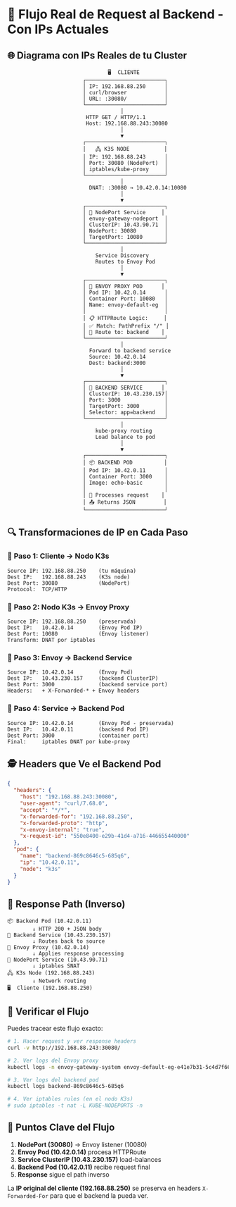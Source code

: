 # 🎯 Flujo Real de Request al Backend - Con IPs Actuales

## 🌐 Diagrama con IPs Reales de tu Cluster

```ascii
                                🖥️  CLIENTE
                        ┌─────────────────────────┐
                        │ IP: 192.168.88.250      │
                        │ curl/browser            │
                        │ URL: :30080/            │
                        └─────────────────────────┘
                                    │ 
                         HTTP GET / HTTP/1.1
                         Host: 192.168.88.243:30080
                                    │
                                    ▼
                        ┌─────────────────────────┐
                        │   🖧 K3S NODE           │
                        │ IP: 192.168.88.243      │
                        │ Port: 30080 (NodePort)  │
                        │ iptables/kube-proxy     │
                        └─────────────────────────┘
                                    │
                          DNAT: :30080 → 10.42.0.14:10080
                                    │
                                    ▼
                        ┌─────────────────────────┐
                        │ 🔌 NodePort Service     │
                        │ envoy-gateway-nodeport  │
                        │ ClusterIP: 10.43.90.71  │
                        │ NodePort: 30080         │
                        │ TargetPort: 10080       │
                        └─────────────────────────┘
                                    │
                            Service Discovery
                            Routes to Envoy Pod
                                    │
                                    ▼
                        ┌─────────────────────────┐
                        │ 🚪 ENVOY PROXY POD      │
                        │ Pod IP: 10.42.0.14      │
                        │ Container Port: 10080   │
                        │ Name: envoy-default-eg  │
                        │                         │
                        │ 📋 HTTPRoute Logic:     │
                        │ ✅ Match: PathPrefix "/" │
                        │ 🎯 Route to: backend    │
                        └─────────────────────────┘
                                    │
                          Forward to backend service
                          Source: 10.42.0.14
                          Dest: backend:3000
                                    │
                                    ▼
                        ┌─────────────────────────┐
                        │ 🎯 BACKEND SERVICE      │
                        │ ClusterIP: 10.43.230.157│
                        │ Port: 3000              │
                        │ TargetPort: 3000        │
                        │ Selector: app=backend   │
                        └─────────────────────────┘
                                    │
                            kube-proxy routing
                            Load balance to pod
                                    │
                                    ▼
                        ┌─────────────────────────┐
                        │ 📦 BACKEND POD          │
                        │ Pod IP: 10.42.0.11      │
                        │ Container Port: 3000    │
                        │ Image: echo-basic       │
                        │                         │
                        │ 🔄 Processes request    │
                        │ 📤 Returns JSON         │
                        └─────────────────────────┘
```

## 🔍 Transformaciones de IP en Cada Paso

### 📍 **Paso 1: Cliente → Nodo K3s**
```
Source IP: 192.168.88.250    (tu máquina)
Dest IP:   192.168.88.243    (K3s node)
Dest Port: 30080             (NodePort)
Protocol:  TCP/HTTP
```

### 📍 **Paso 2: Nodo K3s → Envoy Proxy**
```
Source IP: 192.168.88.250    (preservada)
Dest IP:   10.42.0.14        (Envoy Pod IP)
Dest Port: 10080             (Envoy listener)
Transform: DNAT por iptables
```

### 📍 **Paso 3: Envoy → Backend Service**
```
Source IP: 10.42.0.14        (Envoy Pod)
Dest IP:   10.43.230.157     (backend ClusterIP)
Dest Port: 3000              (backend service port)
Headers:   + X-Forwarded-* + Envoy headers
```

### 📍 **Paso 4: Service → Backend Pod**
```
Source IP: 10.42.0.14        (Envoy Pod - preservada)
Dest IP:   10.42.0.11        (backend Pod IP)
Dest Port: 3000              (container port)
Final:     iptables DNAT por kube-proxy
```

## 🕵️ Headers que Ve el Backend Pod

```json
{
  "headers": {
    "host": "192.168.88.243:30080",
    "user-agent": "curl/7.68.0",
    "accept": "*/*",
    "x-forwarded-for": "192.168.88.250",
    "x-forwarded-proto": "http",
    "x-envoy-internal": "true",
    "x-request-id": "550e8400-e29b-41d4-a716-446655440000"
  },
  "pod": {
    "name": "backend-869c8646c5-685q6",
    "ip": "10.42.0.11",
    "node": "k3s"
  }
}
```

## 🔄 Response Path (Inverso)

```
📦 Backend Pod (10.42.0.11)
        ↓ HTTP 200 + JSON body
🎯 Backend Service (10.43.230.157)  
        ↓ Routes back to source
🚪 Envoy Proxy (10.42.0.14)
        ↓ Applies response processing
🔌 NodePort Service (10.43.90.71)
        ↓ iptables SNAT
🖧 K3s Node (192.168.88.243)
        ↓ Network routing
🖥️  Cliente (192.168.88.250)
```

## 🧪 Verificar el Flujo

Puedes tracear este flujo exacto:

```bash
# 1. Hacer request y ver response headers
curl -v http://192.168.88.243:30080/

# 2. Ver logs del Envoy proxy
kubectl logs -n envoy-gateway-system envoy-default-eg-e41e7b31-5c4d7f6665-h6g5g -c envoy

# 3. Ver logs del backend pod  
kubectl logs backend-869c8646c5-685q6

# 4. Ver iptables rules (en el nodo K3s)
# sudo iptables -t nat -L KUBE-NODEPORTS -n
```

## 🎯 Puntos Clave del Flujo

1. **NodePort (30080)** → Envoy listener (10080)
2. **Envoy Pod (10.42.0.14)** procesa HTTPRoute
3. **Service ClusterIP (10.43.230.157)** load-balances  
4. **Backend Pod (10.42.0.11)** recibe request final
5. **Response** sigue el path inverso

La **IP original del cliente (192.168.88.250)** se preserva en headers `X-Forwarded-For` para que el backend la pueda ver.
